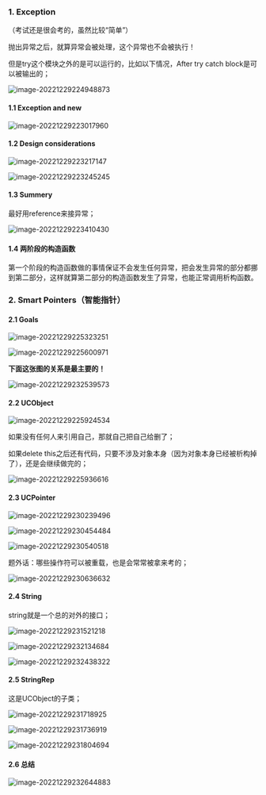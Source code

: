 ### 1. Exception

（考试还是很会考的，虽然比较“简单”）

抛出异常之后，就算异常会被处理，这个异常也不会被执行！

但是try这个模块之外的是可以运行的，比如以下情况，After try catch block是可以被输出的；

![image-20221229224948873](../../img/test/202212292249905.png)

#### 1.1 Exception and new

![image-20221229223017960](../../img/test/202212292230029.png)

#### 1.2 Design considerations

![image-20221229223217147](../../img/test/202212292232180.png)

![image-20221229223245245](../../img/test/202212292232268.png)

#### 1.3 Summery

最好用reference来接异常；

![image-20221229223410430](../../img/test/202212292234455.png)

#### 1.4 两阶段的构造函数

第一个阶段的构造函数做的事情保证不会发生任何异常，把会发生异常的部分都挪到第二部分，这样就算第二部分的构造函数发生了异常，也能正常调用析构函数。

### 2. Smart Pointers（智能指针）

#### 2.1 Goals

![image-20221229225323251](../../img/test/202212292253296.png)

![image-20221229225600971](../../img/test/202212292256007.png)

**下面这张图的关系是最主要的！**

![image-20221229232539573](../../img/test/202212292325601.png)

#### 2.2 UCObject

![image-20221229225924534](../../img/test/202212292259563.png)

如果没有任何人来引用自己，那就自己把自己给删了；

如果delete this之后还有代码，只要不涉及对象本身（因为对象本身已经被析构掉了），还是会继续做完的；

![image-20221229225936616](../../img/test/202212292259634.png)

#### 2.3 UCPointer

![image-20221229230239496](../../img/test/202212292302528.png)

![image-20221229230454484](../../img/test/202212292304523.png)

![image-20221229230540518](../../img/test/202212292305548.png)

题外话：哪些操作符可以被重载，也是会常常被拿来考的；

![image-20221229230636632](../../img/test/202212292306664.png)

#### 2.4 String

string就是一个总的对外的接口；

![image-20221229231521218](../../img/test/202212292315253.png)

![image-20221229232134684](../../img/test/202212292321718.png)

![image-20221229232438322](../../img/test/202212292324360.png)

#### 2.5 StringRep

这是UCObject的子类；

![image-20221229231718925](../../img/test/202212292317955.png)

![image-20221229231736919](../../img/test/202212292317947.png)

![image-20221229231804694](../../img/test/202212292318719.png)

#### 2.6 总结

![image-20221229232644883](../../img/test/202212292326918.png)
